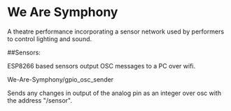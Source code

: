 # We Are Symphony

A theatre performance incorporating a sensor network used by performers to control lighting and sound.

##Sensors:

ESP8266 based sensors output OSC messages to a PC over wifi.

We-Are-Symphony/gpio_osc_sender

Sends any changes in output of the analog pin as an integer over osc with the address "/sensor".
